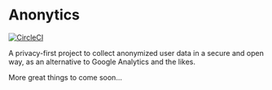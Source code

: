 # Anonytics

[![CircleCI](https://circleci.com/gh/anonytics/anonytics.svg?style=svg)](https://circleci.com/gh/anonytics/anonytics)

A privacy-first project to collect anonymized user data in a secure and open
way, as an alternative to Google Analytics and the likes.

More great things to come soon...
